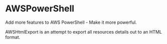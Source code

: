 # AWSPowerShell
Add more features to AWS PowerShell - Make it more powerful. 

AWSHtmlExport is an attempt to export all resources details out to an HTML format. 
